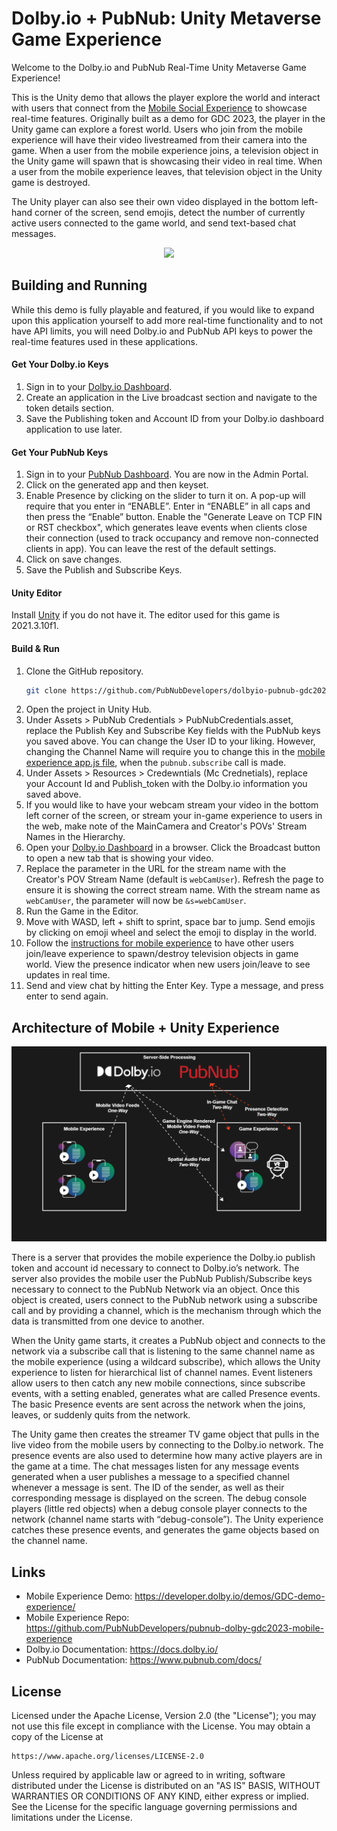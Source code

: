 Dolby.io + PubNub: Unity Metaverse Game Experience
==================================================
Welcome to the Dolby.io and PubNub Real-Time Unity Metaverse Game Experience!

This is the Unity demo that allows the player explore the world and interact with users that connect from the [Mobile Social Experience](https://github.com/PubNubDevelopers/pubnub-dolby-gdc2023-mobile-experience) to showcase real-time features. Originally built as a demo for GDC 2023, the player in the Unity game can explore a forest world. Users who join from the mobile experience will have their video livestreamed from their camera into the game. When a user from the mobile experience joins, a television object in the Unity game will spawn that is showcasing their video in real time. When a user from the mobile experience leaves, that television object in the Unity game is destroyed.

The Unity player can also see their own video displayed in the bottom left-hand corner of the screen, send emojis, detect the number of currently active users connected to the game world, and send text-based chat messages.

<p align="middle">
  <img src="/Media/demo.gif"/>
</p>

## Building and Running

While this demo is fully playable and featured, if you would like to expand upon this application yourself to add more real-time functionality and to not have API limits, you will need Dolby.io and PubNub API keys to power the real-time features used in these applications.

#### Get Your Dolby.io Keys
1. Sign in to your [Dolby.io Dashboard](https://dolby.io/signup).
2. Create an application in the Live broadcast section and navigate to the token details section.
3. Save the Publishing token and Account ID from your Dolby.io dashboard application to use later.

#### Get Your PubNub Keys
1. Sign in to your [PubNub Dashboard](https://admin.pubnub.com/). You are now in the Admin Portal.
2. Click on the generated app and then keyset.
3. Enable Presence by clicking on the slider to turn it on. A pop-up will require that you enter in “ENABLE”. Enter in “ENABLE” in all caps and then press the “Enable” button. Enable the "Generate Leave on TCP FIN or RST checkbox", which generates leave events when clients close their connection (used to track occupancy and remove non-connected clients in app). You can leave the rest of the default settings.
5. Click on save changes.
6. Save the Publish and Subscribe Keys.

#### Unity Editor
Install [Unity](https://store.unity.com/download-nuo) if you do not have it. The editor used for this game is 2021.3.10f1.

#### Build & Run

1. Clone the GitHub repository.
	```bash
	git clone https://github.com/PubNubDevelopers/dolbyio-pubnub-gdc2023-unity.git
	```  
2. Open the project in Unity Hub.
3. Under Assets > PubNub Credentials > PubNubCredentials.asset, replace the Publish Key and Subscribe Key fields with the PubNub keys you saved above. You can change the User ID to your liking. However, changing the Channel Name will require you to change this in the [mobile experience app.js file](https://github.com/PubNubDevelopers/pubnub-dolby-gdc2023-mobile-experience/blob/main/app.js), when the ```pubnub.subscribe``` call is made.
4. Under Assets > Resources > Credewntials (Mc Crednetials), replace your Account Id and Publish_token with the Dolby.io information you saved above.
5. If you would like to have your webcam stream your video in the bottom left corner of the screen, or stream your in-game experience to users in the web, make note of the MainCamera and Creator's POVs' Stream Names in the Hierarchy.
6. Open your [Dolby.io Dashboard](https://dolby.io/signup) in a browser. Click the Broadcast button to open a new tab that is showing your video.
7. Replace the parameter in the URL for the stream name with the Creator's POV Stream Name (default is ```webCamUser```). Refresh the page to ensure it is showing the correct stream name. With the stream name as ```webCamUser```, the parameter will now be ```&s=webCamUser```.
8. Run the Game in the Editor.
9. Move with WASD, left + shift to sprint, space bar to jump. Send emojis by clicking on emoji wheel and select the emoji to display in the world.
10. Follow the [instructions for mobile experience](https://github.com/PubNubDevelopers/pubnub-dolby-gdc2023-mobile-experience/blob/main/README.md) to have other users join/leave experience to spawn/destroy television objects in game world. View the presence indicator when new users join/leave to see updates in real time.
11. Send and view chat by hitting the Enter Key. Type a message, and press enter to send again.

## Architecture of Mobile + Unity Experience
<p align="middle">
  <img src="/Media/architecture.png"/>
</p>

There is a server that provides the mobile experience the Dolby.io publish token and account id necessary to connect to Dolby.io’s network. The server also provides the mobile user the PubNub Publish/Subscribe keys necessary to connect to the PubNub Network via an object.
Once this object is created, users connect to the PubNub network using a subscribe call and by providing a channel, which is the mechanism through which the data is transmitted from one device to another.

When the Unity game starts, it creates a PubNub object and connects to the network via a subscribe call that is listening to the same channel name as the mobile experience (using a wildcard subscribe), which allows the Unity experience to listen for hierarchical list of channel names. Event listeners allow users to then catch any new mobile connections, since subscribe events, with a setting enabled, generates what are called Presence events.
The basic Presence events are sent across the network when the joins, leaves, or suddenly quits from the network.

The Unity game then creates the streamer TV game object that pulls in the live video from the mobile users by connecting to the Dolby.io network.
The presence events are also used to determine how many active players are in the game at a time. The chat messages listen for any message events generated when a user publishes a message to a specified channel whenever a message is sent. The ID of the sender, as well as their corresponding message is displayed on the screen. The debug console players (little red objects) when a debug console player connects to the network (channel name starts with “debug-console”). The Unity experience catches these presence events, and generates the game objects based on the channel name.

## Links
- Mobile Experience Demo: https://developer.dolby.io/demos/GDC-demo-experience/
- Mobile Experience Repo: https://github.com/PubNubDevelopers/pubnub-dolby-gdc2023-mobile-experience
- Dolby.io Documentation: https://docs.dolby.io/
- PubNub Documentation: https://www.pubnub.com/docs/

## License
Licensed under the Apache License, Version 2.0 (the "License");
you may not use this file except in compliance with the License.
You may obtain a copy of the License at

    https://www.apache.org/licenses/LICENSE-2.0

Unless required by applicable law or agreed to in writing, software
distributed under the License is distributed on an "AS IS" BASIS,
WITHOUT WARRANTIES OR CONDITIONS OF ANY KIND, either express or implied.
See the License for the specific language governing permissions and
limitations under the License.
